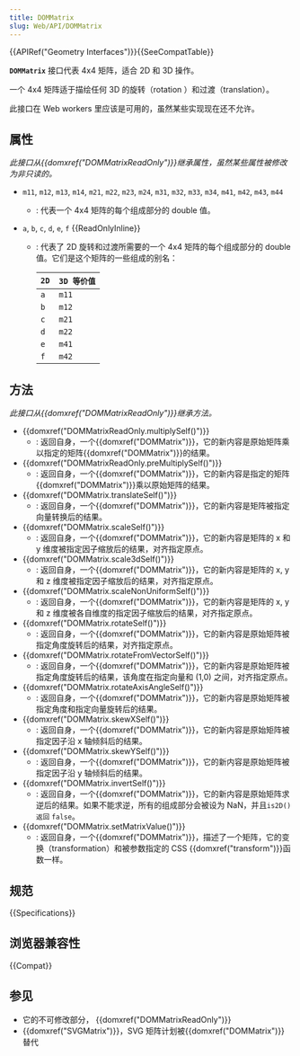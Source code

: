 ```yaml
---
title: DOMMatrix
slug: Web/API/DOMMatrix
---
```

{{APIRef("Geometry Interfaces")}}{{SeeCompatTable}}

**`DOMMatrix`** 接口代表 4x4 矩阵，适合 2D 和 3D 操作。

一个 4x4 矩阵适于描绘任何 3D 的旋转（rotation ）和过渡（translation）。

此接口在 Web workers 里应该是可用的，虽然某些实现现在还不允许。

## 属性

_此接口从{{domxref("DOMMatrixReadOnly")}}继承属性，虽然某些属性被修改为非只读的。_

- `m11`, `m12`, `m13`, `m14`, `m21`, `m22`, `m23`, `m24`, `m31`, `m32`, `m33`, `m34`, `m41`, `m42`, `m43`, `m44`
  - : 代表一个 4x4 矩阵的每个组成部分的 double 值。
- `a`, `b`, `c`, `d`, `e`, `f` {{ReadOnlyInline}}

  - : 代表了 2D 旋转和过渡所需要的一个 4x4 矩阵的每个组成部分的 double 值。它们是这个矩阵的一些组成的别名：

    | `2D` | `3D 等价值` |
    | ---- | ----------- |
    | `a`  | `m11`       |
    | `b`  | `m12`       |
    | `c`  | `m21`       |
    | `d`  | `m22`       |
    | `e`  | `m41`       |
    | `f`  | `m42`       |

## 方法

_此接口从{{domxref("DOMMatrixReadOnly")}}继承方法。_

- {{domxref("DOMMatrixReadOnly.multiplySelf()")}}
  - : 返回自身，一个{{domxref("DOMMatrix")}}，它的新内容是原始矩阵乘以指定的矩阵{{domxref("DOMMatrix")}}的结果。
- {{domxref("DOMMatrixReadOnly.preMultiplySelf()")}}
  - : 返回自身，一个{{domxref("DOMMatrix")}}，它的新内容是指定的矩阵{{domxref("DOMMatrix")}}乘以原始矩阵的结果。
- {{domxref("DOMMatrix.translateSelf()")}}
  - : 返回自身，一个{{domxref("DOMMatrix")}}，它的新内容是矩阵被指定向量转换后的结果。
- {{domxref("DOMMatrix.scaleSelf()")}}
  - : 返回自身，一个{{domxref("DOMMatrix")}}，它的新内容是矩阵的 x 和 y 维度被指定因子缩放后的结果，对齐指定原点。
- {{domxref("DOMMatrix.scale3dSelf()")}}
  - : 返回自身，一个{{domxref("DOMMatrix")}}，它的新内容是矩阵的 x, y 和 z 维度被指定因子缩放后的结果，对齐指定原点。
- {{domxref("DOMMatrix.scaleNonUniformSelf()")}}
  - : 返回自身，一个{{domxref("DOMMatrix")}}，它的新内容是矩阵的 x, y 和 z 维度被各自维度的指定因子缩放后的结果，对齐指定原点。
- {{domxref("DOMMatrix.rotateSelf()")}}
  - : 返回自身，一个{{domxref("DOMMatrix")}}，它的新内容是原始矩阵被指定角度旋转后的结果，对齐指定原点。
- {{domxref("DOMMatrix.rotateFromVectorSelf()")}}
  - : 返回自身，一个{{domxref("DOMMatrix")}}，它的新内容是原始矩阵被指定角度旋转后的结果，该角度在指定向量和 (1,0) 之间，对齐指定原点。
- {{domxref("DOMMatrix.rotateAxisAngleSelf()")}}
  - : 返回自身，一个{{domxref("DOMMatrix")}}，它的新内容是原始矩阵被指定角度和指定向量旋转后的结果。
- {{domxref("DOMMatrix.skewXSelf()")}}
  - : 返回自身，一个{{domxref("DOMMatrix")}}，它的新内容是原始矩阵被指定因子沿 x 轴倾斜后的结果。
- {{domxref("DOMMatrix.skewYSelf()")}}
  - : 返回自身，一个{{domxref("DOMMatrix")}}，它的新内容是原始矩阵被指定因子沿 y 轴倾斜后的结果。
- {{domxref("DOMMatrix.invertSelf()")}}
  - : 返回自身，一个{{domxref("DOMMatrix")}}，它的新内容是原始矩阵求逆后的结果。如果不能求逆，所有的组成部分会被设为 NaN，并且`is2D() 返回` `false`。
- {{domxref("DOMMatrix.setMatrixValue()")}}
  - : 返回自身，一个{{domxref("DOMMatrix")}}，描述了一个矩阵，它的变换（transformation）和被参数指定的 CSS {{domxref("transform")}}函数一样。

## 规范

{{Specifications}}

## 浏览器兼容性

{{Compat}}

## 参见

- 它的不可修改部分， {{domxref("DOMMatrixReadOnly")}}
- {{domxref("SVGMatrix")}}，SVG 矩阵计划被{{domxref("DOMMatrix")}}替代
